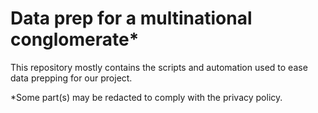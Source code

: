 # Data prep for a multinational conglomerate*

This repository mostly contains the scripts and automation used to ease data prepping for our project.

*Some part(s) may be redacted to comply with the privacy policy.
